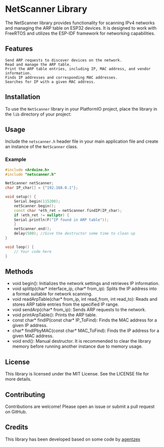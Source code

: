 # NetScanner Library

The NetScanner library provides functionality for scanning IPv4 networks and managing the ARP table on ESP32 devices. It is designed to work with FreeRTOS and utilizes the ESP-IDF framework for networking capabilities.

## Features

    Send ARP requests to discover devices on the network.
    Read and manage the ARP table.
    Print the ARP table entries, including IP, MAC address, and vendor information.
    Finds IP addresses and corresponding MAC addresses.
    Searches for IP with a given MAC address.


## Installation

To use the `NetScanner` library in your PlatformIO project, place the library in the `lib` directory of your project:

## Usage

Include the `netscanner.h` header file in your main application file and create an instance of the `NetScanner` class.

### Example

```cpp
#include <Arduino.h>
#include "netscanner.h"

NetScanner netScanner;
char IP_char[] = {"192.168.0.1"};

void setup() {
    Serial.begin(115200);
    netScanner.begin();
    const char *eth_ret = netScanner.findIP(IP_char);
    if (eth_ret != nullptr) {
    Serial.println(F("IP found in ARP table"));
    }
    netScanner.end();
    delay(500); //Give the destructor some time to clean up
}

void loop() {
    // Your code here
}
```

## Methods
- void begin(): Initializes the network settings and retrieves IP information.
- void splitIp(char* interface_ip, char* from_ip): Splits the IP address into a format suitable for network scanning.
- void readArpTable(char* from_ip, int read_from, int read_to): Reads and stores ARP table entries from the specified IP range.
- void sendArp(char* from_ip): Sends ARP requests to the network.
- void printArpTable(): Prints the ARP table.
- const char* findIP(const char* IP_ToFind): Finds the MAC address for a given IP address.
- char* findIPbyMAC(const char* MAC_ToFind): Finds the IP address for a given MAC address.
- void end(): Manual destructor. It is recommended to clear the library memory before running another instance due to memory usage.

## License
This library is licensed under the MIT License. See the LICENSE file for more details.

## Contributing
Contributions are welcome! Please open an issue or submit a pull request on GitHub.

## Credits
This library has been developed based on some code by [agentzex](https://github.com/agentzex/ESP_network_ip_scanner)
